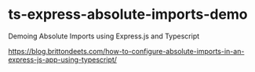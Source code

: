 # ts-express-absolute-imports-demo
 Demoing Absolute Imports using Express.js and Typescript
 
https://blog.brittondeets.com/how-to-configure-absolute-imports-in-an-express-js-app-using-typescript/
